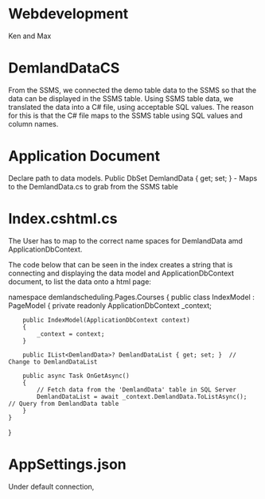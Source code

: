 # Webdevelopment
Ken and Max

# DemlandDataCS
From the SSMS, we connected the demo table data to the SSMS so that the data can be displayed in the SSMS table. Using SSMS table data, we translated the data into a C# file, using acceptable SQL values.
The reason for this is that the C# file maps to the SSMS table using SQL values and column names. 

# Application Document
Declare path to data models. 
Public DbSet<DemlandData> DemlandData { get; set; } - Maps to the DemlandData.cs to grab from the SSMS table

# Index.cshtml.cs
The User has to map to the correct name spaces for DemlandData amd ApplicationDbContext.

The code below that can be seen in the index creates a string that is connecting and displaying the data model and ApplicationDbContext document, to list the data onto a html page:

namespace demlandscheduling.Pages.Courses
{
    public class IndexModel : PageModel
    {
        private readonly ApplicationDbContext _context;

        public IndexModel(ApplicationDbContext context)
        {
            _context = context;
        }

        public IList<DemlandData>? DemlandDataList { get; set; }  // Change to DemlandDataList

        public async Task OnGetAsync()
        {
            // Fetch data from the 'DemlandData' table in SQL Server
            DemlandDataList = await _context.DemlandData.ToListAsync();  // Query from DemlandData table
        }
    }
}

# AppSettings.json
Under default connection, 
